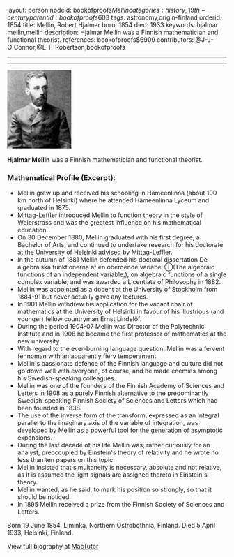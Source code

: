 layout: person
nodeid: bookofproofs$Mellin
categories: history,19th-century
parentid: bookofproofs$603
tags: astronomy,origin-finland
orderid: 1854
title: Mellin, Robert Hjalmar
born: 1854
died: 1933
keywords: hjalmar mellin,mellin
description: Hjalmar Mellin was a Finnish mathematician and functional theorist.
references: bookofproofs$6909
contributors: @J-J-O'Connor,@E-F-Robertson,bookofproofs

---



---

![Mellin.jpg](https://github.com/bookofproofs/bookofproofs.github.io/blob/main/_sources/_assets/images/portraits/Mellin.jpg?raw=true)

**Hjalmar Mellin**  was a Finnish mathematician and functional theorist.

### Mathematical Profile (Excerpt):
* Mellin grew up and received his schooling in Hämeenlinna (about 100 km north of Helsinki) where he attended Hämeenlinna Lyceum and graduated in 1875.
* Mittag-Leffler introduced Mellin to function theory in the style of Weierstrass and was the greatest influence on his mathematical education.
* On 30 December 1880, Mellin graduated with his first degree, a Bachelor of Arts, and continued to undertake research for his doctorate at the University of Helsinki advised by Mittag-Leffler.
* In the autumn of 1881 Mellin defended his doctoral dissertation De algebraiska funktionerna af en oberoende variabel Ⓣ(The algebraic functions of an independent variable,), on algebraic functions of a single complex variable, and was awarded a Licentiate of Philosophy in 1882.
* Mellin was appointed as a docent at the University of Stockholm from 1884-91 but never actually gave any lectures.
* In 1901 Mellin withdrew his application for the vacant chair of mathematics at the University of Helsinki in favour of his illustrious (and younger) fellow countryman Ernst Lindelöf.
* During the period 1904-07 Mellin was Director of the Polytechnic Institute and in 1908 he became the first professor of mathematics at the new university.
* With regard to the ever-burning language question, Mellin was a fervent fennoman with an apparently fiery temperament.
* Mellin's passionate defence of the Finnish language and culture did not go down well with everyone, of course, and he made enemies among his Swedish-speaking colleagues.
* Mellin was one of the founders of the Finnish Academy of Sciences and Letters in 1908 as a purely Finnish alternative to the predominantly Swedish-speaking Finnish Society of Sciences and Letters which had been founded in 1838.
* The use of the inverse form of the transform, expressed as an integral parallel to the imaginary axis of the variable of integration, was developed by Mellin as a powerful tool for the generation of asymptotic expansions.
* During the last decade of his life Mellin was, rather curiously for an analyst, preoccupied by Einstein's theory of relativity and he wrote no less than ten papers on this topic.
* Mellin insisted that simultaneity is necessary, absolute and not relative, as it is assumed the light signals are assigned thereto in Einstein's theory.
* Mellin wanted, as he said, to mark his position so strongly, so that it should be noticed.
* In 1895 Mellin received a prize from the Finnish Society of Sciences and Letters.

Born 19 June 1854, Liminka, Northern Ostrobothnia, Finland. Died 5 April 1933, Helsinki, Finland.

View full biography at [MacTutor](https://mathshistory.st-andrews.ac.uk/Biographies/Mellin/)
